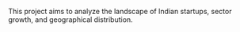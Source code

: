 This project aims to analyze the landscape of Indian startups, sector growth, and geographical distribution.
